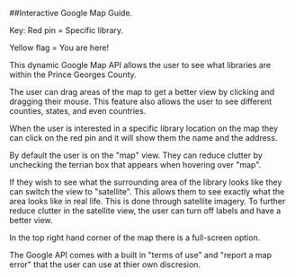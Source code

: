 ##Interactive Google Map Guide.

Key:
Red pin = Specific library.


Yellow flag = You are here!


This dynamic Google Map API allows the user to see what libraries are within the Prince Georges County.

The user can drag areas of the map to get a better view by clicking
and dragging their mouse. This feature also allows the user to see
different counties, states, and even countries.

When the user is interested in a specific library location on the map
they can click on the red pin and it will show them the name and the
address.

By default the user is on the "map" view. They can reduce clutter by unchecking
the terrian box that appears when hovering over "map".

If they wish to see what the surrounding area of the library looks like they 
can switch the view to "satellite". This allows them to see exactly what the area 
looks like in real life. This is done through satellite imagery.
To further reduce clutter in the satellite view, the user can turn
off labels and have a better view.

In the top right hand corner of the map there is a full-screen option.

The Google API comes with a built in "terms of use" and "report a map error" 
that the user can use at thier own discresion.
